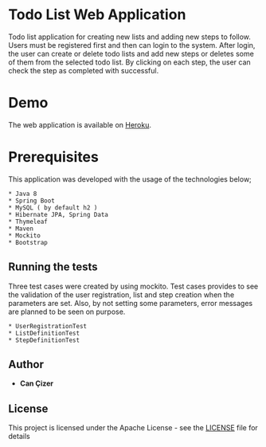 # Todo List Web Application

Todo list application for creating new lists and adding new steps to follow.
Users must be registered first and then can login to the system. After login, the user can create or delete todo lists and add new steps or deletes some of them from the selected todo list. By clicking on each step, the user can check the step as completed with successful.

# Demo

The web application is available on [Heroku](https://mytodo-list-app.herokuapp.com).

# Prerequisites

This application was developed with the usage of the technologies below;

```
* Java 8
* Spring Boot
* MySQL ( by default h2 )
* Hibernate JPA, Spring Data
* Thymeleaf
* Maven
* Mockito
* Bootstrap
```

## Running the tests

Three test cases were created by using mockito. Test cases provides to see the validation of the user registration, list and step creation when the parameters are set. Also, by not setting some parameters, error messages are planned to be seen on purpose.

```
* UserRegistrationTest
* ListDefinitionTest
* StepDefinitionTest
```

## Author

* **Can Çizer**

## License

This project is licensed under the Apache License - see the [LICENSE](LICENSE) file for details
